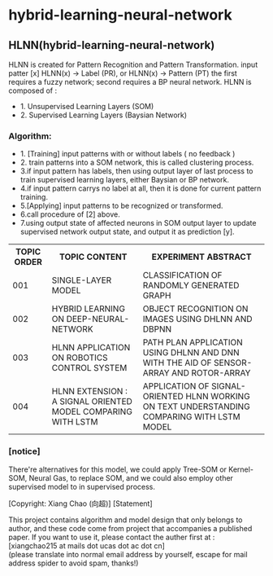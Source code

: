# hybrid-learning-neural-network
<h2>HLNN(hybrid-learning-neural-network)</h2>
<div>
<span> HLNN is created for Pattern Recognition and Pattern Transformation.
input patter [x] </span>
<span> HLNN(x) -> Label (PR), or HLNN(x) -> Pattern (PT) </span>
<span> the first requires a fuzzy network; second requires a BP neural network.</span>
<span> HLNN is composed of : </span>
<ul>
<li> 1. Unsupervised Learning Layers (SOM) </li>
<li> 2. Supervised Learning Layers (Baysian Network) </li>
</ul>
</div>

<div>
<h3> Algorithm: </h3>
<ul>
<li> 1. [Training] input patterns with or without labels ( no feedback ) </li>
<li> 2. train patterns into a SOM network, this is called clustering process. </li>
<li> 3.if input pattern has labels, then using output layer of last process 
  to train supervised learning layers, either Baysian or BP network.</li>
<li> 4.if input pattern carrys no label at all, then it is done for current
  pattern training.</li>
<li> 5.[Applying] input patterns to be recognized or transformed. </li>
<li> 6.call procedure of [2] above. </li>
<li> 7.using output state of affected neurons in SOM output layer to update
  supervised network output state, and output it as prediction [y].</li>
</ul>
</div>

<div>
<table>
	<tr>
		<th>TOPIC ORDER</th>
		<th>TOPIC CONTENT</th>
		<th>EXPERIMENT ABSTRACT</th>
	</tr>
	<tr>
		<td>001</td>
		<td>SINGLE-LAYER MODEL</td>
		<td>CLASSIFICATION OF RANDOMLY GENERATED GRAPH</td>
	</tr>
	<tr>
		<td>002</td>
		<td>HYBRID LEARNING ON DEEP-NEURAL-NETWORK</td>
		<td>OBJECT RECOGNITION ON IMAGES USING DHLNN AND DBPNN</td>
	</tr>
	<tr>
		<td>003</td>
		<td>HLNN APPLICATION ON ROBOTICS CONTROL SYSTEM</td>
		<td>PATH PLAN APPLICATION USING DHLNN AND DNN WITH THE AID OF SENSOR-ARRAY AND ROTOR-ARRAY</td>
	</tr>
	<tr>
		<td>004</td>
		<td>HLNN EXTENSION : A SIGNAL ORIENTED MODEL COMPARING WITH LSTM</td>
		<td>APPLICATION OF SIGNAL-ORIENTED HLNN WORKING ON TEXT UNDERSTANDING COMPARING WITH LSTM MODEL</td>
	</tr>
</table>
</div>

<div>
<h3> [notice]</h3>
<p>There're alternatives for this model, we could apply Tree-SOM or Kernel-SOM,
 Neural Gas, to replace SOM, and we could also employ other supervised model
 to in supervised process.
</p>
<span> [Copyright: Xiang Chao (向超)]</span>
<span> [Statement] </span>
<p> This project contains algorithm and model design that only belongs to author,
and these code come from project that accompanies a published paper. If you
want to use it, please contact the auther first at : <br/>
[xiangchao215 at mails dot ucas dot ac dot cn] <br/>
(please translate into normal email address by yourself, escape for mail address
spider to avoid spam, thanks!)
</p>
</div>

